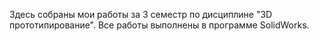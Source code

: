 Здесь собраны мои работы за 3 семестр по дисциплине "3D прототипирование".
Все работы выполнены в программе SolidWorks.
